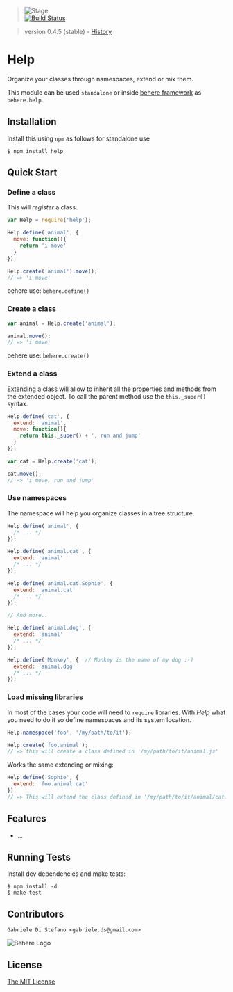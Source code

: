 > ![Stage](https://github.com/behere/behere.github.com/raw/master/assets/stage/production.png)  
[![Build Status](https://secure.travis-ci.org/behere/help.png)](http://travis-ci.org/behere/help)

> version 0.4.5 (stable) - [History](https://github.com/behere/help/blob/master/HISTORY.md)

# Help
  
  Organize your classes through namespaces, extend or mix them.
  
  This module can be used `standalone` or inside [behere framework](http://github.com/behere/behere) as `behere.help`.

## Installation

Install this using `npm` as follows for standalone use

    $ npm install help

## Quick Start

### Define a class

This will *register* a class.

```javascript
var Help = require('help');

Help.define('animal', {
  move: function(){
    return 'i move'
  }
});

Help.create('animal').move();
// => 'i move'
```

behere use: `behere.define()`

### Create a class

```javascript
var animal = Help.create('animal');

animal.move();
// => 'i move'
```

behere use: `behere.create()`

### Extend a class

Extending a class will allow to inherit all the properties and methods from the extended object.
To call the parent method use the `this._super()` syntax.

```javascript
Help.define('cat', {
  extend: 'animal',
  move: function(){
    return this._super() + ', run and jump'
  }
});

var cat = Help.create('cat');

cat.move();
// => 'i move, run and jump'
```

### Use namespaces

The namespace will help you organize classes in a tree structure.

```javascript
Help.define('animal', {
  /* ... */
});

Help.define('animal.cat', {
  extend: 'animal'
  /* ... */
});

Help.define('animal.cat.Sophie', {
  extend: 'animal.cat'
  /* ... */
});

// And more..

Help.define('animal.dog', {
  extend: 'animal'
  /* ... */
});

Help.define('Monkey', {  // Monkey is the name of my dog :-)
  extend: 'animal.dog'
  /* ... */
});
```

### Load missing libraries

In most of the cases your code will need to `require` libraries.
With *Help* what you need to do it so define namespaces and its system location.

```javascript
Help.namespace('foo', '/my/path/to/it');

Help.create('foo.animal');
// => this will create a class defined in '/my/path/to/it/animal.js'
```

Works the same extending or mixing:

```javascript
Help.define('Sophie', {
  extend: 'foo.animal.cat'
});
// => This will extend the class defined in '/my/path/to/it/animal/cat.js'
```

## Features

  * ...

## Running Tests

Install dev dependencies and make tests:

    $ npm install -d
    $ make test

## Contributors

```
Gabriele Di Stefano <gabriele.ds@gmail.com>
```

![Behere Logo](https://github.com/behere/behere.github.com/raw/master/assets/behere_logo.png)

## License 

[The MIT License](https://github.com/behere/help/blob/master/LICENSE)